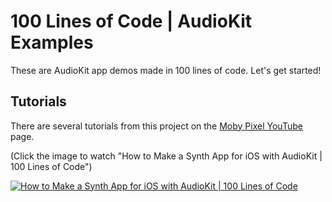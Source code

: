 # 100 Lines of Code | AudioKit Examples
These are AudioKit app demos made in 100 lines of code. Let's get started!

## Tutorials

There are several tutorials from this project on the [Moby Pixel YouTube](https://www.youtube.com/mobypixel) page.

(Click the image to watch "How to Make a Synth App for iOS with AudioKit | 100 Lines of Code")

[![How to Make a Synth App for iOS with AudioKit | 100 Lines of Code](https://img.youtube.com/vi/OoYEYCCJyCA/0.jpg)](https://youtu.be/OoYEYCCJyCA "How to Make a Synth App for iOS with AudioKit | 100 Lines of Code")
